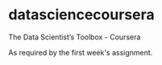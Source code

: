 # datasciencecoursera
The Data Scientist’s Toolbox - Coursera

As required by the first week's assignment.
